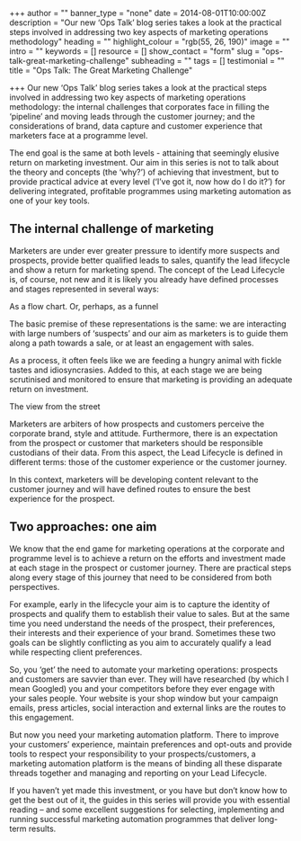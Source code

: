 +++
author = ""
banner_type = "none"
date = 2014-08-01T10:00:00Z
description = "Our new ‘Ops Talk’ blog series takes a look at the practical steps involved in addressing two key aspects of marketing operations methodology"
heading = ""
highlight_colour = "rgb(55, 26, 190)"
image = ""
intro = ""
keywords = []
resource = []
show_contact = "form"
slug = "ops-talk-great-marketing-challenge"
subheading = ""
tags = []
testimonial = ""
title = "Ops Talk: The Great Marketing Challenge"

+++
Our new ‘Ops Talk’ blog series takes a look at the practical steps involved in addressing two key aspects of marketing operations methodology: the internal challenges that corporates face in filling the ‘pipeline’ and moving leads through the customer journey; and the considerations of brand, data capture and customer experience that marketers face at a programme level.

The end goal is the same at both levels - attaining that seemingly elusive return on marketing investment. Our aim in this series is not to talk about the theory and concepts (the ‘why?’) of achieving that investment, but to provide practical advice at every level (‘I’ve got it, now how do I do it?’) for delivering integrated, profitable programmes using marketing automation as one of your key tools.

## The internal challenge of marketing

Marketers are under ever greater pressure to identify more suspects and prospects, provide better qualified leads to sales, quantify the lead lifecycle and show a return for marketing spend. The concept of the Lead Lifecycle is, of course, not new and it is likely you already have defined processes and stages represented in several ways:

As a flow chart. Or, perhaps, as a funnel

The basic premise of these representations is the same: we are interacting with large numbers of ‘suspects’ and our aim as marketers is to guide them along a path towards a sale, or at least an engagement with sales.

As a process, it often feels like we are feeding a hungry animal with fickle tastes and idiosyncrasies. Added to this, at each stage we are being scrutinised and monitored to ensure that marketing is providing an adequate return on investment.

The view from the street

Marketers are arbiters of how prospects and customers perceive the corporate brand, style and attitude. Furthermore, there is an expectation from the prospect or customer that marketers should be responsible custodians of their data. From this aspect, the Lead Lifecycle is defined in different terms: those of the customer experience or the customer journey.

In this context, marketers will be developing content relevant to the customer journey and will have defined routes to ensure the best experience for the prospect.

## Two approaches: one aim

We know that the end game for marketing operations at the corporate and programme level is to achieve a return on the efforts and investment made at each stage in the prospect or customer journey. There are practical steps along every stage of this journey that need to be considered from both perspectives.

For example, early in the lifecycle your aim is to capture the identity of prospects and qualify them to establish their value to sales. But at the same time you need understand the needs of the prospect, their preferences, their interests and their experience of your brand. Sometimes these two goals can be slightly conflicting as you aim to accurately qualify a lead while respecting client preferences.

So, you ‘get’ the need to automate your marketing operations: prospects and customers are savvier than ever. They will have researched (by which I mean Googled) you and your competitors before they ever engage with your sales people. Your website is your shop window but your campaign emails, press articles, social interaction and external links are the routes to this engagement.

But now you need your marketing automation platform. There to improve your customers’ experience, maintain preferences and opt-outs and provide tools to respect your responsibility to your prospects/customers, a marketing automation platform is the means of binding all these disparate threads together and managing and reporting on your Lead Lifecycle.

If you haven’t yet made this investment, or you have but don’t know how to get the best out of it, the guides in this series will provide you with essential reading – and some excellent suggestions for selecting, implementing and running successful marketing automation programmes that deliver long-term results.